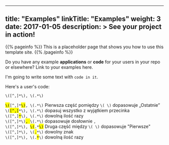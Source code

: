 
---
title: "Examples"
linkTitle: "Examples"
weight: 3
date: 2017-01-05
description: >
  See your project in action!
---

{{% pageinfo %}}
This is a placeholder page that shows you how to use this template site.
{{% /pageinfo %}}

Do you have any example **applications** or **code** for your users in your repo or elsewhere? Link to your examples here.

I'm going to write some text with `code in it`.

Here's a user's code:

`\([^,]*\), \(.*\)`

<mark>`\(`</mark>`[^,]*`<mark>`\)`</mark>`, \(.*\)` Pierwsza część pomiędzy `\( \)` dopasowuje „Ostatnie”\
`\(`<mark>`[^,]`</mark>`*\), \(.*\)` dopasuj wszystko z wyjątkiem przecinka\
`\([^,]`<mark>`*`</mark>`\), \(.*\)` dowolną ilość razy\
`\([^,]*\)`<mark>`, `</mark>`\(.*\)` dopasowuje dosłownie `, `\
`\([^,]*\), `<mark>`\(`</mark>`.*`<mark>`\)`</mark> Druga część między `\( \)` dopasowuje "Pierwsze"\
`\([^,]*\), \(`<mark>`.`</mark>`*\)` dowolny znak\
`\([^,]*\), \(.`<mark>`*`</mark>`\)` dowolną ilość razy


